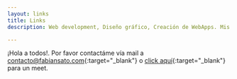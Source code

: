 ```yaml
---
layout: links
title: Links
description: Web development, Diseño gráfico, Creación de WebApps. Mis trabajos para diferentes marcas y empresas

---
```


¡Hola a todos!. Por favor contactáme vía mail a [contacto@fabiansato.com](mailto:contacto@fabiansato.com){:target="_blank"} o [click aquí](https://calendly.com/fabiansato/){:target="_blank"} para un meet.

<!-- <div class="gallery-box">
  <div class="gallery">
    <img src="/images/me.webp" alt="Project">
    <img src="/images/project-8.webp" alt="Project">
    <img src="/images/project-6.webp" alt="Project">
  </div>
  <em>Gallery / <a href="https://unsplash.com/" target="_blank">Unsplash</a></em>
</div> -->
